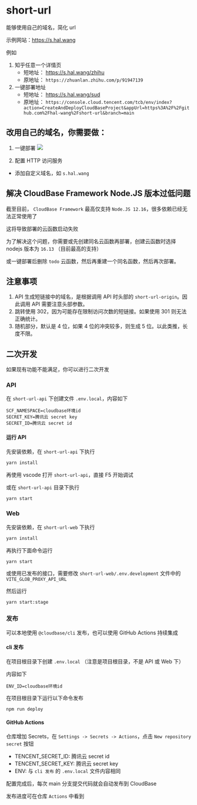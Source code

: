 # short-url

能够使用自己的域名，简化 url

示例网站：<https://s.hal.wang>

例如

1. 知乎任意一个详情页
   - 短地址： <https://s.hal.wang/zhihu>
   - 原地址： `https://zhuanlan.zhihu.com/p/91947139`
2. 一键部署地址
   - 短地址： <https://s.hal.wang/sud>
   - 原地址： `https://console.cloud.tencent.com/tcb/env/index?action=CreateAndDeployCloudBaseProject&appUrl=https%3A%2F%2Fgithub.com%2Fhal-wang%2Fshort-url&branch=main`

## 改用自己的域名，你需要做：

1. 一键部署 [![](https://main.qcloudimg.com/raw/67f5a389f1ac6f3b4d04c7256438e44f.svg)](https://console.cloud.tencent.com/tcb/env/index?action=CreateAndDeployCloudBaseProject&appUrl=https%3A%2F%2Fgithub.com%2Fhal-wang%2Fshort-url&branch=main)

2. 配置 HTTP 访问服务

- 添加自定义域名，如 `s.hal.wang`

## 解决 CloudBase Framework Node.JS 版本过低问题

截至目前， `CloudBase Framework` 最高仅支持 `Node.JS 12.16`，很多依赖已经无法正常使用了

这将导致部署的云函数启动失败

为了解决这个问题，你需要或先创建同名云函数再部署，创建云函数时选择 nodejs 版本为 `16.13` （目前最高的支持）

或一键部署后删除 `todo` 云函数，然后再重建一个同名函数，然后再次部署。

## 注意事项

1. API 生成短链接中的域名，是根据调用 API 时头部的 `short-url-origin`。因此调用 API 需要注意头部参数。
2. 跳转使用 302，因为可能存在限制访问次数的短链接。如果使用 301 则无法正确统计。
3. 随机部分，默认是 4 位，如果 4 位的冲突较多，则生成 5 位。以此类推，长度不限。

## 二次开发

如果现有功能不能满足，你可以进行二次开发

### API

在 `short-url-api` 下创建文件 `.env.local`，内容如下

```
SCF_NAMESPACE=cloudbase环境id
SECRET_KEY=腾讯云 secret key
SECRET_ID=腾讯云 secret id
```

#### 运行 API

先安装依赖，在 `short-url-api` 下执行

```bash
yarn install
```

再使用 vscode 打开 `short-url-api`，直接 F5 开始调试

或在 `short-url-api` 目录下执行

```bash
yarn start
```

### Web

先安装依赖，在 `short-url-web` 下执行

```bash
yarn install
```

再执行下面命令运行

```bash
yarn start
```

或使用已发布的接口，需要修改 `short-url-web/.env.development` 文件中的 `VITE_GLOB_PROXY_API_URL`

然后运行

```bash
yarn start:stage
```

### 发布

可以本地使用 `@cloudbase/cli` 发布，也可以使用 GitHub Actions 持续集成

#### cli 发布

在项目根目录下创建 `.env.local` （注意是项目根目录，不是 API 或 Web 下）

内容如下

```
ENV_ID=cloudbase环境id
```

在项目根目录下运行以下命令发布

```bash
npm run deploy
```

#### GitHub Actions

仓库增加 Secrets，在 `Settings -> Secrets -> Actions`，点击 `New repository secret` 按钮

- TENCENT_SECRET_ID: 腾讯云 secret id
- TENCENT_SECRET_KEY: 腾讯云 secret key
- ENV: 与 `cli 发布` 的 `.env.local` 文件内容相同

配置完成后，每次 main 分支提交代码就会自动发布到 CloudBase

发布进度可在仓库 `Actions` 中看到
